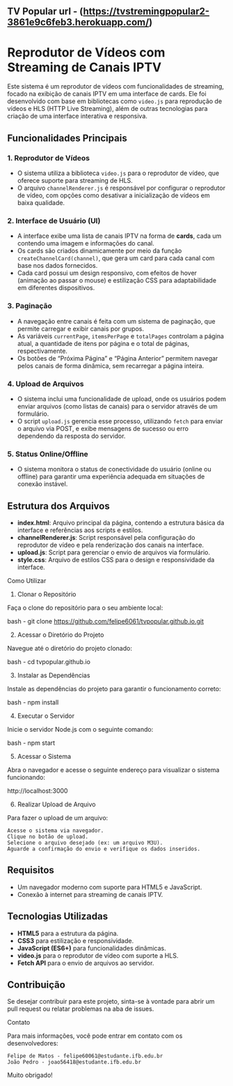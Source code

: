 TV Popular 
url - (https://tvstremingpopular2-3861e9c6feb3.herokuapp.com/)
---

# Reprodutor de Vídeos com Streaming de Canais IPTV

Este sistema é um reprodutor de vídeos com funcionalidades de streaming, focado na exibição de canais IPTV em uma interface de cards. Ele foi desenvolvido com base em bibliotecas como `video.js` para reprodução de vídeos e HLS (HTTP Live Streaming), além de outras tecnologias para criação de uma interface interativa e responsiva.

## Funcionalidades Principais

### 1. Reprodutor de Vídeos
- O sistema utiliza a biblioteca `video.js` para o reprodutor de vídeo, que oferece suporte para streaming de HLS.
- O arquivo `channelRenderer.js` é responsável por configurar o reprodutor de vídeo, com opções como desativar a inicialização de vídeos em baixa qualidade.

### 2. Interface de Usuário (UI)
- A interface exibe uma lista de canais IPTV na forma de **cards**, cada um contendo uma imagem e informações do canal.
- Os cards são criados dinamicamente por meio da função `createChannelCard(channel)`, que gera um card para cada canal com base nos dados fornecidos.
- Cada card possui um design responsivo, com efeitos de hover (animação ao passar o mouse) e estilização CSS para adaptabilidade em diferentes dispositivos.

### 3. Paginação
- A navegação entre canais é feita com um sistema de paginação, que permite carregar e exibir canais por grupos.
- As variáveis `currentPage`, `itemsPerPage` e `totalPages` controlam a página atual, a quantidade de itens por página e o total de páginas, respectivamente.
- Os botões de “Próxima Página” e “Página Anterior” permitem navegar pelos canais de forma dinâmica, sem recarregar a página inteira.

### 4. Upload de Arquivos
- O sistema inclui uma funcionalidade de upload, onde os usuários podem enviar arquivos (como listas de canais) para o servidor através de um formulário.
- O script `upload.js` gerencia esse processo, utilizando `fetch` para enviar o arquivo via POST, e exibe mensagens de sucesso ou erro dependendo da resposta do servidor.

### 5. Status Online/Offline
- O sistema monitora o status de conectividade do usuário (online ou offline) para garantir uma experiência adequada em situações de conexão instável.

## Estrutura dos Arquivos
- **index.html**: Arquivo principal da página, contendo a estrutura básica da interface e referências aos scripts e estilos.
- **channelRenderer.js**: Script responsável pela configuração do reprodutor de vídeo e pela renderização dos canais na interface.
- **upload.js**: Script para gerenciar o envio de arquivos via formulário.
- **style.css**: Arquivo de estilos CSS para o design e responsividade da interface.

Como Utilizar
1. Clonar o Repositório

Faça o clone do repositório para o seu ambiente local:

bash - git clone https://github.com/felipe6061/tvpopular.github.io.git

2. Acessar o Diretório do Projeto

Navegue até o diretório do projeto clonado:

bash - cd tvpopular.github.io

3. Instalar as Dependências

Instale as dependências do projeto para garantir o funcionamento correto:

bash - npm install

4. Executar o Servidor

Inicie o servidor Node.js com o seguinte comando:

bash - npm start

5. Acessar o Sistema

Abra o navegador e acesse o seguinte endereço para visualizar o sistema funcionando:

http://localhost:3000

6. Realizar Upload de Arquivo

Para fazer o upload de um arquivo:

    Acesse o sistema via navegador.
    Clique no botão de upload.
    Selecione o arquivo desejado (ex: um arquivo M3U).
    Aguarde a confirmação do envio e verifique os dados inseridos.

## Requisitos
- Um navegador moderno com suporte para HTML5 e JavaScript.
- Conexão à internet para streaming de canais IPTV.

## Tecnologias Utilizadas
- **HTML5** para a estrutura da página.
- **CSS3** para estilização e responsividade.
- **JavaScript (ES6+)** para funcionalidades dinâmicas.
- **video.js** para o reprodutor de vídeo com suporte a HLS.
- **Fetch API** para o envio de arquivos ao servidor.

## Contribuição
Se desejar contribuir para este projeto, sinta-se à vontade para abrir um pull request ou relatar problemas na aba de issues.

Contato

Para mais informações, você pode entrar em contato com os desenvolvedores:

    Felipe de Matos - felipe60061@estudante.ifb.edu.br
    João Pedro - joao56418@estudante.ifb.edu.br

Muito obrigado!




